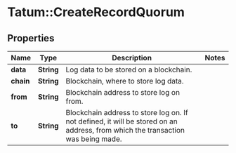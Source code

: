 # Tatum::CreateRecordQuorum

## Properties
Name | Type | Description | Notes
------------ | ------------- | ------------- | -------------
**data** | **String** | Log data to be stored on a blockchain. | 
**chain** | **String** | Blockchain, where to store log data. | 
**from** | **String** | Blockchain address to store log on from. | 
**to** | **String** | Blockchain address to store log on. If not defined, it will be stored on an address, from which the transaction was being made. | 

